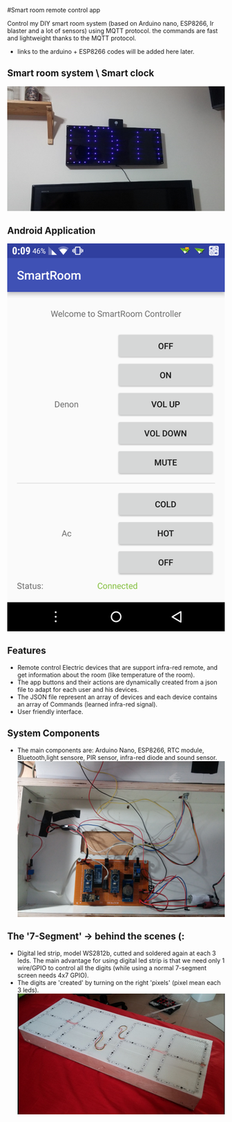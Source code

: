 #Smart room remote control app

Control my DIY smart room system (based on Arduino nano, ESP8266, Ir blaster and a lot of sensors) using MQTT protocol.
the commands are fast and lightweight thanks to the MQTT protocol.
* links to the arduino + ESP8266 codes will be added here later.

## Smart room system \ Smart clock
![SmartClock](readme_images/clock_external.jpg)  

## Android Application
![Application](readme_images/app.png)

## Features
* Remote control Electric devices that are support infra-red remote, and get information about the room (like temperature of the room).
* The app buttons and their actions are dynamically created from a json file to adapt for each user and his devices. 
* The JSON file represent an array of devices and each device contains an array of Commands (learned infra-red signal).
* User friendly interface.  

## System Components
* The main components are: Arduino Nano, ESP8266, RTC module, Bluetooth,light sensore, PIR sensor, infra-red diode and sound sensor.
![SystemComponents](readme_images/circuit.jpg)

## The '7-Segment' -> behind the scenes (:
* Digital led strip, model WS2812b, cutted and soldered again at each 3 leds. The main advantage for using digital led strip is that we need only 1 wire/GPIO to control all the digits (while using a normal 7-segment screen needs 4x7 GPIO).
* The digits are 'created' by turning on the right 'pixels' (pixel mean each 3 leds).
![SystemComponents](readme_images/7segment_strip.jpg)


